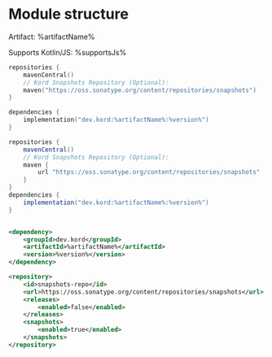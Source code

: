 # Module structure

<tldr id="module_tldr">
    <p>
        Artifact: <shortcut>%artifactName%</shortcut>
    </p>
    <p>
        Supports Kotlin/JS: %supportsJs%
    </p>
</tldr>

<snippet id="installation">
<tabs>
<tab title="Gradle (Kotlin DSL)">

```kotlin
repositories {
    mavenCentral()
    // Kord Snapshots Repository (Optional):
    maven("https://oss.sonatype.org/content/repositories/snapshots")
}

dependencies {
    implementation("dev.kord:%artifactName%:%version%")
}
```
</tab>

<tab title="Gradle (Groovy DSL)">

```groovy
repositories {
    mavenCentral()
    // Kord Snapshots Repository (Optional):
    maven {
        url "https://oss.sonatype.org/content/repositories/snapshots"
    }
}
dependencies {
    implementation("dev.kord:%artifactName%:%version%")
}
```

</tab>

<tab title="Maven">

```xml

<dependency>
    <groupId>dev.kord</groupId>
    <artifactId>%artifactName%</artifactId>
    <version>%version%</version>
</dependency>
```
<chapter title="Kord Snapshot Repository (Optional)" collapsible="true" id="unique-id">

```xml
<repository>
    <id>snapshots-repo</id>
    <url>https://oss.sonatype.org/content/repositories/snapshots</url>
    <releases>
        <enabled>false</enabled>
    </releases>
    <snapshots>
        <enabled>true</enabled>
    </snapshots>
</repository>
```
</chapter>
</tab>
</tabs>
</snippet>

